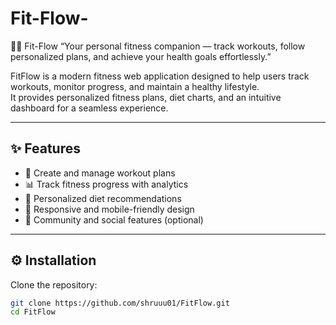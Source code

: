 # Fit-Flow-
🏋️‍♂️ Fit-Flow  “Your personal fitness companion — track workouts, follow personalized plans, and achieve your health goals effortlessly.”

FitFlow is a modern fitness web application designed to help users track workouts, monitor progress, and maintain a healthy lifestyle.  
It provides personalized fitness plans, diet charts, and an intuitive dashboard for a seamless experience.  

---

## ✨ Features
- 📝 Create and manage workout plans  
- 📊 Track fitness progress with analytics  
- 🍎 Personalized diet recommendations  
- 📱 Responsive and mobile-friendly design  
- 👥 Community and social features (optional)  

---

## ⚙️ Installation

Clone the repository:
```bash
git clone https://github.com/shruuu01/FitFlow.git
cd FitFlow
